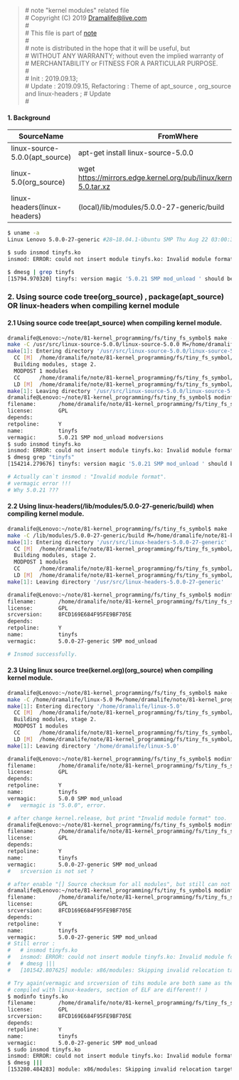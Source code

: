 > \# note "kernel modules" related file  
\# Copyright (C) 2019 Dramalife@live.com  
\#   
\# This file is part of [note](https://github.com/Dramalife/note.git)  
\#   
\# note is distributed in the hope that it will be useful, but  
\# WITHOUT ANY WARRANTY; without even the implied warranty of  
\# MERCHANTABILITY or FITNESS FOR A PARTICULAR PURPOSE.  
\#  
\# Init : 2019.09.13;  
\# Update : 2019.09.15, Refactoring : Theme of apt_source , org_source and linux-headers ; 
\# Update   
\#  
  

#### 1. Background

|SourceName		|FromWhere				|||
|--|--|--|--|
|linux-source-5.0.0(apt_source)	|apt-get install linux-source-5.0.0	|||
|linux-5.0(org_source)		|wget https://mirrors.edge.kernel.org/pub/linux/kernel/v5.x/linux-5.0.tar.xz	|||
|linux-headers(linux-headers)	|(local)/lib/modules/5.0.0-27-generic/build	|||

```bash
$ uname -a
Linux Lenovo 5.0.0-27-generic #28~18.04.1-Ubuntu SMP Thu Aug 22 03:00:32 UTC 2019 x86_64 x86_64 x86_64 GNU/Linux
```

```bash
$ sudo insmod tinyfs.ko
insmod: ERROR: could not insert module tinyfs.ko: Invalid module format

$ dmesg | grep tinyfs
[15794.970320] tinyfs: version magic '5.0.21 SMP mod_unload ' should be '5.0.0-27-generic SMP mod_unload '
```


### 2. Using source code tree(org_source) , package(apt_source)  OR  linux-headers when compiling kernel module

#### 2.1 Using source code tree(apt_source) when compiling kernel module.

```bash
dramalife@Lenovo:~/note/81-kernel_programming/fs/tiny_fs_symbol$ make -f Makefile_source
make -C /usr/src/linux-source-5.0.0/linux-source-5.0.0 M=/home/dramalife/note/81-kernel_programming/fs/tiny_fs_symbol modules
make[1]: Entering directory '/usr/src/linux-source-5.0.0/linux-source-5.0.0'
  CC [M]  /home/dramalife/note/81-kernel_programming/fs/tiny_fs_symbol/tinyfs.o
  Building modules, stage 2.
  MODPOST 1 modules
  CC      /home/dramalife/note/81-kernel_programming/fs/tiny_fs_symbol/tinyfs.mod.o
  LD [M]  /home/dramalife/note/81-kernel_programming/fs/tiny_fs_symbol/tinyfs.ko
make[1]: Leaving directory '/usr/src/linux-source-5.0.0/linux-source-5.0.0'
dramalife@Lenovo:~/note/81-kernel_programming/fs/tiny_fs_symbol$ modinfo tinyfs.ko
filename:       /home/dramalife/note/81-kernel_programming/fs/tiny_fs_symbol/tinyfs.ko
license:        GPL
depends:
retpoline:      Y
name:           tinyfs
vermagic:       5.0.21 SMP mod_unload modversions
$ sudo insmod tinyfs.ko
insmod: ERROR: could not insert module tinyfs.ko: Invalid module format
$ dmesg grep "tinyfs"
[154214.279676] tinyfs: version magic '5.0.21 SMP mod_unload ' should be '5.0.0-27-generic SMP mod_unload '

# Actually can`t insmod : "Invalid module format".
# vermagic error !!!
# Why 5.0.21 ???
```

#### 2.2 Using linux-headers(/lib/modules/5.0.0-27-generic/build) when compiling kernel module.

```bash
dramalife@Lenovo:~/note/81-kernel_programming/fs/tiny_fs_symbol$ make
make -C /lib/modules/5.0.0-27-generic/build M=/home/dramalife/note/81-kernel_programming/fs/tiny_fs_symbol modules
make[1]: Entering directory '/usr/src/linux-headers-5.0.0-27-generic'
  CC [M]  /home/dramalife/note/81-kernel_programming/fs/tiny_fs_symbol/tinyfs.o
  Building modules, stage 2.
  MODPOST 1 modules
  CC      /home/dramalife/note/81-kernel_programming/fs/tiny_fs_symbol/tinyfs.mod.o
  LD [M]  /home/dramalife/note/81-kernel_programming/fs/tiny_fs_symbol/tinyfs.ko
make[1]: Leaving directory '/usr/src/linux-headers-5.0.0-27-generic'

dramalife@Lenovo:~/note/81-kernel_programming/fs/tiny_fs_symbol$ modinfo tinyfs.ko
filename:       /home/dramalife/note/81-kernel_programming/fs/tiny_fs_symbol/tinyfs.ko
license:        GPL
srcversion:     8FCD169E684F95FE9BF705E
depends:
retpoline:      Y
name:           tinyfs
vermagic:       5.0.0-27-generic SMP mod_unload

# Insmod successfully.
```

#### 2.3 Using linux source tree(kernel.org)(org_source) when compiling kernel module.

```bash
dramalife@Lenovo:~/note/81-kernel_programming/fs/tiny_fs_symbol$ make -f Makefile_org
make -C /home/dramalife/linux-5.0 M=/home/dramalife/note/81-kernel_programming/fs/tiny_fs_symbol modules
make[1]: Entering directory '/home/dramalife/linux-5.0'
  CC [M]  /home/dramalife/note/81-kernel_programming/fs/tiny_fs_symbol/tinyfs.o
  Building modules, stage 2.
  MODPOST 1 modules
  CC      /home/dramalife/note/81-kernel_programming/fs/tiny_fs_symbol/tinyfs.mod.o
  LD [M]  /home/dramalife/note/81-kernel_programming/fs/tiny_fs_symbol/tinyfs.ko
make[1]: Leaving directory '/home/dramalife/linux-5.0'

dramalife@Lenovo:~/note/81-kernel_programming/fs/tiny_fs_symbol$ modinfo tinyfs.ko
filename:       /home/dramalife/note/81-kernel_programming/fs/tiny_fs_symbol/tinyfs.ko
license:        GPL
depends:
retpoline:      Y
name:           tinyfs
vermagic:       5.0.0 SMP mod_unload
# 	vermagic is "5.0.0", error.

# after change kernel.release, but print "Invalid module format" too.
dramalife@Lenovo:~/note/81-kernel_programming/fs/tiny_fs_symbol$ modinfo tinyfs.ko
filename:       /home/dramalife/note/81-kernel_programming/fs/tiny_fs_symbol/tinyfs.ko
license:        GPL
depends:
retpoline:      Y
name:           tinyfs
vermagic:       5.0.0-27-generic SMP mod_unload
# 	srcversion is not set ?

# after enable "[] Source checksum for all modules", but still can not load.
dramalife@Lenovo:~/note/81-kernel_programming/fs/tiny_fs_symbol$ modinfo tinyfs.ko
filename:       /home/dramalife/note/81-kernel_programming/fs/tiny_fs_symbol/tinyfs.ko
license:        GPL
srcversion:     8FCD169E684F95FE9BF705E
depends:
retpoline:      Y
name:           tinyfs
vermagic:       5.0.0-27-generic SMP mod_unload
# Still error :
#	# insmod tinyfs.ko
#	insmod: ERROR: could not insert module tinyfs.ko: Invalid module format
#	# dmesg |||
#	[101542.807625] module: x86/modules: Skipping invalid relocation target, existing value is nonzero for type 1, loc 000000004f3c889e, val ffffffffc1005710

# Try again(vermagic and srcversion of tihs module are both same as the module
# compiled with linux-keaders, section of ELF are different!! )
$ modinfo tinyfs.ko
filename:       /home/dramalife/note/81-kernel_programming/fs/tiny_fs_symbol/tinyfs.ko
license:        GPL
srcversion:     8FCD169E684F95FE9BF705E
depends:
retpoline:      Y
name:           tinyfs
vermagic:       5.0.0-27-generic SMP mod_unload
$ sudo insmod tinyfs.ko
insmod: ERROR: could not insert module tinyfs.ko: Invalid module format
$ dmesg |||
[153280.484283] module: x86/modules: Skipping invalid relocation target, existing value is nonzero for type 1, loc 000000004f3c889e, val ffffffffc1005710
```

